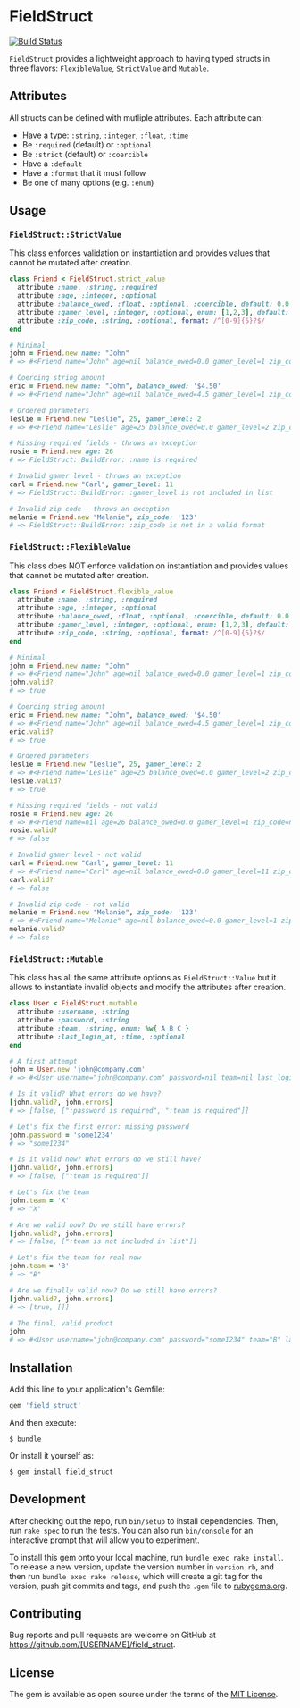 # FieldStruct

[![Build Status](https://jenkins.smpl.ch/buildStatus/icon?job=github/field_struct/master)](https://jenkins.smpl.ch/job/github/field_struct/master)

`FieldStruct` provides a lightweight approach to having typed structs in three flavors: `FlexibleValue`, `StrictValue` and `Mutable`.

## Attributes   

All structs can be defined with mutliple attributes. Each attribute can:

* Have a type: `:string`, `:integer`, `:float`, `:time`
* Be `:required` (default) or `:optional`
* Be `:strict` (default) or `:coercible`
* Have a `:default`
* Have a `:format` that it must follow
* Be one of many options (e.g. `:enum`)

## Usage

### `FieldStruct::StrictValue` 

This class enforces validation on instantiation and provides values that cannot be mutated after creation.

```ruby
class Friend < FieldStruct.strict_value
  attribute :name, :string, :required
  attribute :age, :integer, :optional
  attribute :balance_owed, :float, :optional, :coercible, default: 0.0
  attribute :gamer_level, :integer, :optional, enum: [1,2,3], default: -> { 1 }  
  attribute :zip_code, :string, :optional, format: /^[0-9]{5}?$/  
end

# Minimal
john = Friend.new name: "John"
# => #<Friend name="John" age=nil balance_owed=0.0 gamer_level=1 zip_code=nil>

# Coercing string amount
eric = Friend.new name: "John", balance_owed: '$4.50'
# => #<Friend name="John" age=nil balance_owed=4.5 gamer_level=1 zip_code=nil>

# Ordered parameters 
leslie = Friend.new "Leslie", 25, gamer_level: 2 
# => #<Friend name="Leslie" age=25 balance_owed=0.0 gamer_level=2 zip_code=nil>

# Missing required fields - throws an exception
rosie = Friend.new age: 26
# => FieldStruct::BuildError: :name is required

# Invalid gamer level - throws an exception
carl = Friend.new "Carl", gamer_level: 11
# => FieldStruct::BuildError: :gamer_level is not included in list  

# Invalid zip code - throws an exception
melanie = Friend.new "Melanie", zip_code: '123'
# => FieldStruct::BuildError: :zip_code is not in a valid format  
``` 

### `FieldStruct::FlexibleValue` 

This class does NOT enforce validation on instantiation and provides values that cannot be mutated after creation.

```ruby
class Friend < FieldStruct.flexible_value
  attribute :name, :string, :required
  attribute :age, :integer, :optional
  attribute :balance_owed, :float, :optional, :coercible, default: 0.0
  attribute :gamer_level, :integer, :optional, enum: [1,2,3], default: -> { 1 }  
  attribute :zip_code, :string, :optional, format: /^[0-9]{5}?$/  
end

# Minimal
john = Friend.new name: "John"
# => #<Friend name="John" age=nil balance_owed=0.0 gamer_level=1 zip_code=nil>
john.valid?
# => true 

# Coercing string amount
eric = Friend.new name: "John", balance_owed: '$4.50'
# => #<Friend name="John" age=nil balance_owed=4.5 gamer_level=1 zip_code=nil>
eric.valid?
# => true

# Ordered parameters 
leslie = Friend.new "Leslie", 25, gamer_level: 2 
# => #<Friend name="Leslie" age=25 balance_owed=0.0 gamer_level=2 zip_code=nil>
leslie.valid?
# => true

# Missing required fields - not valid
rosie = Friend.new age: 26
# => #<Friend name=nil age=26 balance_owed=0.0 gamer_level=1 zip_code=nil>
rosie.valid?
# => false

# Invalid gamer level - not valid
carl = Friend.new "Carl", gamer_level: 11
# => #<Friend name="Carl" age=nil balance_owed=0.0 gamer_level=11 zip_code=nil>  
carl.valid?
# => false

# Invalid zip code - not valid
melanie = Friend.new "Melanie", zip_code: '123'
# => #<Friend name="Melanie" age=nil balance_owed=0.0 gamer_level=1 zip_code="123">
melanie.valid?
# => false  
``` 

### `FieldStruct::Mutable`
 
This class has all the same attribute options as `FieldStruct::Value` 
but it allows to instantiate invalid objects and modify the attributes after creation.

```ruby
class User < FieldStruct.mutable
  attribute :username, :string
  attribute :password, :string
  attribute :team, :string, enum: %w{ A B C }
  attribute :last_login_at, :time, :optional
end

# A first attempt 
john = User.new 'john@company.com'
# => #<User username="john@company.com" password=nil team=nil last_login_at=nil>

# Is it valid? What errors do we have? 
[john.valid?, john.errors]
# => [false, [":password is required", ":team is required"]]

# Let's fix the first error: missing password 
john.password = 'some1234'
# => "some1234"

# Is it valid now? What errors do we still have? 
[john.valid?, john.errors]
# => [false, [":team is required"]]

# Let's fix the team
john.team = 'X'
# => "X"

# Are we valid now? Do we still have errors?
[john.valid?, john.errors]
# => [false, [":team is not included in list"]]

# Let's fix the team for real now
john.team = 'B'
# => "B"

# Are we finally valid now? Do we still have errors?
[john.valid?, john.errors]
# => [true, []]

# The final, valid product
john
# => #<User username="john@company.com" password="some1234" team="B" last_login_at=nil> 
``` 

## Installation

Add this line to your application's Gemfile:

```ruby
gem 'field_struct'
```

And then execute:

    $ bundle

Or install it yourself as:

    $ gem install field_struct

## Development

After checking out the repo, run `bin/setup` to install dependencies. Then, run `rake spec` to run the tests. You can also run `bin/console` for an interactive prompt that will allow you to experiment.

To install this gem onto your local machine, run `bundle exec rake install`. To release a new version, update the version number in `version.rb`, and then run `bundle exec rake release`, which will create a git tag for the version, push git commits and tags, and push the `.gem` file to [rubygems.org](https://rubygems.org).

## Contributing

Bug reports and pull requests are welcome on GitHub at https://github.com/[USERNAME]/field_struct.

## License

The gem is available as open source under the terms of the [MIT License](https://opensource.org/licenses/MIT).
